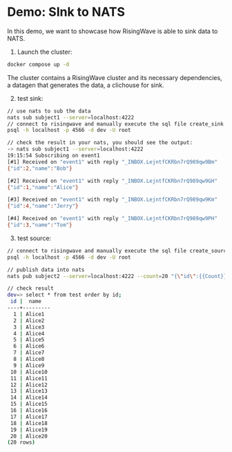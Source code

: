 # Demo: SInk to NATS

In this demo, we want to showcase how RisingWave is able to sink data to NATS.

1. Launch the cluster:

```sh
docker compose up -d
```

The cluster contains a RisingWave cluster and its necessary dependencies, a datagen that generates the data, a clichouse for sink.


2. test sink: 

```sh
// use nats to sub the data
nats sub subject1 --server=localhost:4222
// connect to risingwave and manually execute the sql file create_sink.sql 
psql -h localhost -p 4566 -d dev -U root

// check the result in your nats, you should see the output:
-> nats sub subject1 --server=localhost:4222
19:15:54 Subscribing on event1 
[#1] Received on "event1" with reply "_INBOX.LejntfCKRbn7rQ989qw9Bm"
{"id":2,"name":"Bob"}

[#2] Received on "event1" with reply "_INBOX.LejntfCKRbn7rQ989qw9GH"
{"id":1,"name":"Alice"}

[#3] Received on "event1" with reply "_INBOX.LejntfCKRbn7rQ989qw9Km"
{"id":4,"name":"Jerry"}

[#4] Received on "event1" with reply "_INBOX.LejntfCKRbn7rQ989qw9PH"
{"id":3,"name":"Tom"}
```


3. test source:
```sh
// connect to risingwave and manually execute the sql file create_source.sql 
psql -h localhost -p 4566 -d dev -U root

// publish data into nats
nats pub subject2 --server=localhost:4222 --count=20 "{\"id\":{{Count}},\"name\":\"Alice{{Count}}\"}"

// check result
dev=> select * from test order by id;
 id |  name   
----+---------
  1 | Alice1
  2 | Alice2
  3 | Alice3
  4 | Alice4
  5 | Alice5
  6 | Alice6
  7 | Alice7
  8 | Alice8
  9 | Alice9
 10 | Alice10
 11 | Alice11
 12 | Alice12
 13 | Alice13
 14 | Alice14
 15 | Alice15
 16 | Alice16
 17 | Alice17
 18 | Alice18
 19 | Alice19
 20 | Alice20
(20 rows)
```



